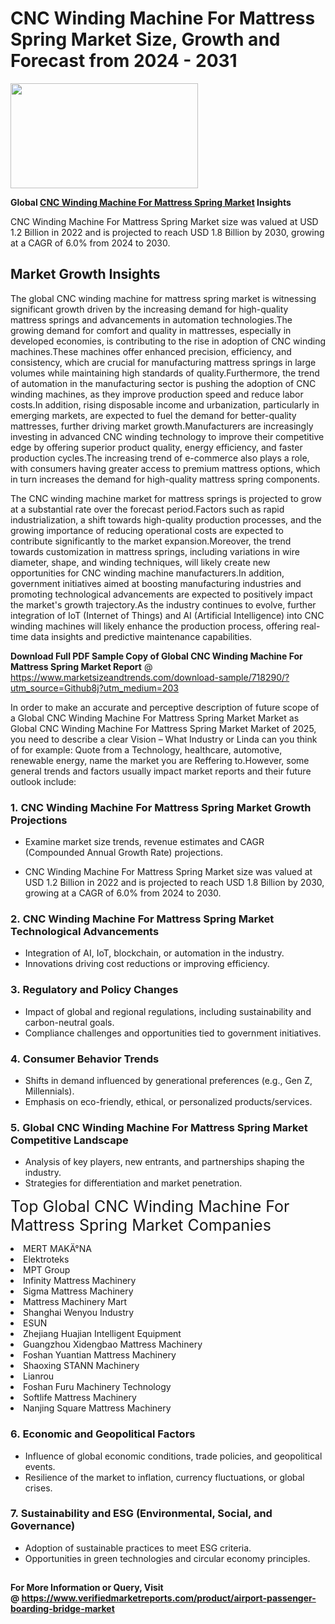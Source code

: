 <H1>CNC Winding Machine For Mattress Spring Market Size, Growth and Forecast from 2024 - 2031</H1><img class="aligncenter size-medium wp-image-584254" src="https://thirdeyenews.in/wp-content/uploads/2024/09/Global-Market-Research-300x168.jpeg" alt="" width="300" height="168" /><p><strong>Global&nbsp;<a href="https://www.marketsizeandtrends.com/download-sample/718290/?utm_source=Github8j?utm_medium=203">CNC Winding Machine For Mattress Spring Market</a> Insights</strong></p><p>CNC Winding Machine For Mattress Spring Market size was valued at USD 1.2 Billion in 2022 and is projected to reach USD 1.8 Billion by 2030, growing at a CAGR of 6.0% from 2024 to 2030.</p><p><h2>Market Growth Insights</h2> <p>The global CNC winding machine for mattress spring market is witnessing significant growth driven by the increasing demand for high-quality mattress springs and advancements in automation technologies.The growing demand for comfort and quality in mattresses, especially in developed economies, is contributing to the rise in adoption of CNC winding machines.These machines offer enhanced precision, efficiency, and consistency, which are crucial for manufacturing mattress springs in large volumes while maintaining high standards of quality.Furthermore, the trend of automation in the manufacturing sector is pushing the adoption of CNC winding machines, as they improve production speed and reduce labor costs.In addition, rising disposable income and urbanization, particularly in emerging markets, are expected to fuel the demand for better-quality mattresses, further driving market growth.Manufacturers are increasingly investing in advanced CNC winding technology to improve their competitive edge by offering superior product quality, energy efficiency, and faster production cycles.The increasing trend of e-commerce also plays a role, with consumers having greater access to premium mattress options, which in turn increases the demand for high-quality mattress spring components.</p> <p>The CNC winding machine market for mattress springs is projected to grow at a substantial rate over the forecast period.Factors such as rapid industrialization, a shift towards high-quality production processes, and the growing importance of reducing operational costs are expected to contribute significantly to the market expansion.Moreover, the trend towards customization in mattress springs, including variations in wire diameter, shape, and winding techniques, will likely create new opportunities for CNC winding machine manufacturers.In addition, government initiatives aimed at boosting manufacturing industries and promoting technological advancements are expected to positively impact the market's growth trajectory.As the industry continues to evolve, further integration of IoT (Internet of Things) and AI (Artificial Intelligence) into CNC winding machines will likely enhance the production process, offering real-time data insights and predictive maintenance capabilities.</p><p><span class=""><strong>Download Full PDF Sample Copy of Global CNC Winding Machine For Mattress Spring Market Report</strong> @ <a href="https://www.marketsizeandtrends.com/download-sample/718290/?utm_source=Github8j?utm_medium=203" target="_blank">https://www.marketsizeandtrends.com/download-sample/718290/?utm_source=Github8j?utm_medium=203</a></span></p><p>In order to make an accurate and perceptive description of future scope of a Global&nbsp;CNC Winding Machine For Mattress Spring Market Market as Global&nbsp;CNC Winding Machine For Mattress Spring Market Market of 2025, you need to describe a clear Vision &ndash; What Industry or Linda can you think of for example: Quote from a Technology, healthcare, automotive, renewable energy, name the market you are Reffering to.However, some general trends and factors usually impact market reports and their future outlook include:</p><h3>1.&nbsp;<strong>CNC Winding Machine For Mattress Spring Market Growth Projections</strong></h3><ul><li>Examine market size trends, revenue estimates and CAGR (Compounded Annual Growth Rate) projections.</li><li><p>CNC Winding Machine For Mattress Spring Market size was valued at USD 1.2 Billion in 2022 and is projected to reach USD 1.8 Billion by 2030, growing at a CAGR of 6.0% from 2024 to 2030.</p></li></ul><h3>2.&nbsp;<strong>CNC Winding Machine For Mattress Spring Market Technological Advancements</strong></h3><ul><li>Integration of AI, IoT, blockchain, or automation in the industry.</li><li>Innovations driving cost reductions or improving efficiency.</li></ul><h3>3.&nbsp;<strong>Regulatory and Policy Changes</strong></h3><ul><li>Impact of global and regional regulations, including sustainability and carbon-neutral goals.</li><li>Compliance challenges and opportunities tied to government initiatives.</li></ul><h3>4.&nbsp;<strong>Consumer Behavior Trends</strong></h3><ul><li>Shifts in demand influenced by generational preferences (e.g., Gen Z, Millennials).</li><li>Emphasis on eco-friendly, ethical, or personalized products/services.</li></ul><h3>5.&nbsp;<strong>Global CNC Winding Machine For Mattress Spring Market Competitive Landscape</strong></h3><ul><li>Analysis of key players, new entrants, and partnerships shaping the industry.</li><li>Strategies for differentiation and market penetration.</li></ul><p data-pm-slice="1 1 []"><span style="color: inherit; font-family: inherit; font-size: 25px;">Top Global CNC Winding Machine For Mattress Spring Market Companies</span></p><div class="" data-test-id=""><p><li>MERT MAKÄ°NA</li><li> Elektroteks</li><li> MPT Group</li><li> Infinity Mattress Machinery</li><li> Sigma Mattress Machinery</li><li> Mattress Machinery Mart</li><li> Shanghai Wenyou Industry</li><li> ESUN</li><li> Zhejiang Huajian Intelligent Equipment</li><li> Guangzhou Xidengbao Mattress Machinery</li><li> Foshan Yuantian Mattress Machinery</li><li> Shaoxing STANN Machinery</li><li> Lianrou</li><li> Foshan Furu Machinery Technology</li><li> Softlife Mattress Machinery</li><li> Nanjing Square Mattress Machinery</li></p></div><h3>6.&nbsp;<strong>Economic and Geopolitical Factors</strong></h3><ul><li>Influence of global economic conditions, trade policies, and geopolitical events.</li><li>Resilience of the market to inflation, currency fluctuations, or global crises.</li></ul><h3>7.&nbsp;<strong>Sustainability and ESG (Environmental, Social, and Governance)</strong></h3><ul><li>Adoption of sustainable practices to meet ESG criteria.</li><li>Opportunities in green technologies and circular economy principles.</li></ul><h2><strong style="font-size: 14px;">For More Information or Query, Visit @&nbsp;</strong><a style="background-color: #ffffff; font-size: 14px;" href="https://www.marketsizeandtrends.com/report/cnc-winding-machine-for-mattress-spring-market/" target="_blank">https://www.verifiedmarketreports.com/product/airport-passenger-boarding-bridge-market</a></h2>